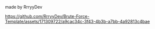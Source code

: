 made by RrryyDev




https://github.com/RrryyDev/Brute-Force-Template/assets/171309722/a9cac34c-3f43-4b3b-a7bb-4a92813c4bae


